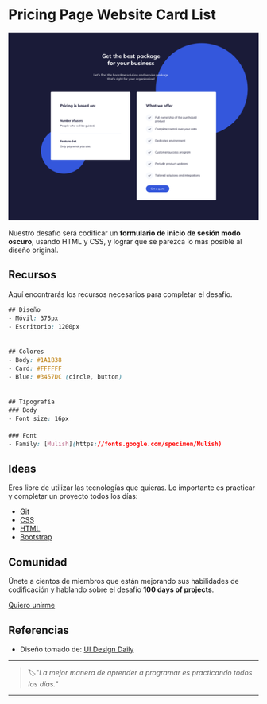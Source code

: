 # Pricing Page Website Card List


![pricing page website card list](./img/80-day.png)

Nuestro desafío será codificar un **formulario de inicio de sesión modo oscuro**, usando HTML y CSS, y lograr que se parezca lo más posible al diseño original.


## Recursos

Aquí encontrarás los recursos necesarios para completar el desafío.

```css
## Diseño
- Móvil: 375px
- Escritorio: 1200px


## Colores
- Body: #1A1B38
- Card: #FFFFFF
- Blue: #3457DC (circle, button)


## Tipografía
### Body
- Font size: 16px

### Font
- Family: [Mulish](https://fonts.google.com/specimen/Mulish)
```


## Ideas

Eres libre de utilizar las tecnologías que quieras. Lo importante es practicar y completar un proyecto todos los días:

- [Git](https://git-scm.com/)
- [CSS](https://www.w3schools.com/css/default.asp)
- [HTML](https://www.w3schools.com/html/default.asp)
- [Bootstrap](https://getbootstrap.com/)


## Comunidad

Únete a cientos de miembros que están mejorando sus habilidades de codificación y hablando sobre el desafío **100 days of projects**.

<a href="https://chat.whatsapp.com/LDaK0dksr8f7FbsTWSf0ww" class="btn">
  Quiero unirme
</a>


## Referencias

- Diseño tomado de: [UI Design Daily](https://www.uidesigndaily.com/posts/sketch-pricing-page-website-card-list-day-1269)

---

> 🏷️"_La mejor manera de aprender a programar es practicando todos los días."_  

---